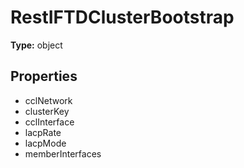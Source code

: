 # RestIFTDClusterBootstrap


**Type:** object

## Properties
* cclNetwork
* clusterKey
* cclInterface
* lacpRate
* lacpMode
* memberInterfaces
